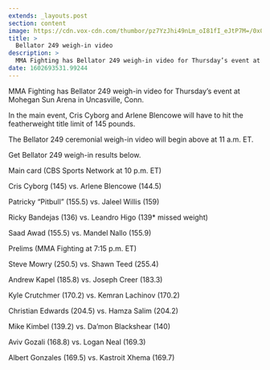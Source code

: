 ```yaml
--- 
extends: _layouts.post 
section: content 
image: https://cdn.vox-cdn.com/thumbor/pz7YzJhi49nLm_oI81fI_eJtP7M=/0x0:3720x1948/fit-in/1200x630/cdn.vox-cdn.com/uploads/chorus_asset/file/21957990/1202181359.jpg.jpg 
title: > 
  Bellator 249 weigh-in video 
description: > 
  MMA Fighting has Bellator 249 weigh-in video for Thursday’s event at Mohegan Sun Arena in Uncasville, Conn.In the main event, Cris Cyborg and Arlene Blencowe will have to hit the featherweight title limit of 145 pounds.The Bellator 249 ceremonial weigh-in video will begin above at 11 a.m.Get Bellator 249 weigh-in results below.ET)Cris Cyborg (145) vs. Arlene Blencowe (144.5)Patricky “Pitbull” (155.5) vs. Jaleel Willis (159)Ricky Bandejas (136) vs. Leandro Higo (139* missed weight)Saad Awad (155.5) vs. Mandel Nallo (155.9)Prelims (MMA Fighting at 7:15 p.m. 
date: 1602693531.99244 
--- 
```

MMA Fighting has Bellator 249 weigh-in video for Thursday’s event at Mohegan Sun Arena in Uncasville, Conn.

In the main event, Cris Cyborg and Arlene Blencowe will have to hit the featherweight title limit of 145 pounds.

The Bellator 249 ceremonial weigh-in video will begin above at 11 a.m. ET.

Get Bellator 249 weigh-in results below.

Main card (CBS Sports Network at 10 p.m. ET)

Cris Cyborg (145) vs. Arlene Blencowe (144.5)

Patricky “Pitbull” (155.5) vs. Jaleel Willis (159)

Ricky Bandejas (136) vs. Leandro Higo (139* missed weight)

Saad Awad (155.5) vs. Mandel Nallo (155.9)

Prelims (MMA Fighting at 7:15 p.m. ET)

Steve Mowry (250.5) vs. Shawn Teed (255.4)

Andrew Kapel (185.8) vs. Joseph Creer (183.3)

Kyle Crutchmer (170.2) vs. Kemran Lachinov (170.2)

Christian Edwards (204.5) vs. Hamza Salim (204.2)

Mike Kimbel (139.2) vs. Da’mon Blackshear (140)

Aviv Gozali (168.8) vs. Logan Neal (169.3)

Albert Gonzales (169.5) vs. Kastroit Xhema (169.7)